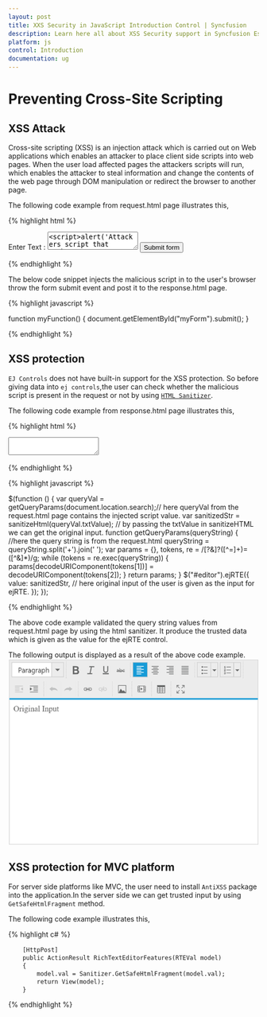 ```yaml
---
layout: post
title: XXS Security in JavaScript Introduction Control | Syncfusion
description: Learn here all about XSS Security support in Syncfusion Essential JavaScript Introduction control, its elements, and more.
platform: js
control: Introduction
documentation: ug
---
```


# Preventing Cross-Site Scripting

## XSS Attack

Cross-site scripting (XSS) is an injection attack which is carried out on Web applications which enables an attacker to place client side scripts into web pages. When the user load affected pages the attackers scripts will run, which enables the attacker to steal information and change the contents of the web page through DOM manipulation or redirect the browser to another page.

The following code example from request.html page illustrates this,

{% highlight html %}

<form id="myForm" action="response.html">
        Enter Text : <textarea name="txtValue"><script>alert('Attackers script that gather user information');</script>Original Input</textarea>
        <input type="button" onclick="myFunction()" value="Submit form"></input>
    </form>

 {% endhighlight %}

The below code snippet injects the malicious script in to the user's browser throw the form submit event and post it to the response.html page.

{% highlight javascript %}

   function myFunction() {
            document.getElementById("myForm").submit();
        }

{% endhighlight %}

## XSS protection

`EJ Controls` does not have built-in support for the XSS protection. So before giving data into `ej controls`,the user can check whether the malicious script is present in the request or not by using [`HTML Sanitizer`](https://www.npmjs.com/package/sanitize-html).

The following code example from response.html page illustrates this,

{% highlight html %}

<body>
    <textarea id="editor"></textarea>
 </body>

{% endhighlight %}   


{% highlight javascript %}
 
 $(function () {
            var queryVal = getQueryParams(document.location.search);// here queryVal from the request.html page contains the injected script value.
            var sanitizedStr = sanitizeHtml(queryVal.txtValue); // by passing the txtValue in sanitizeHTML we can get the original input.
            function getQueryParams(queryString) {  //here the query string is from the request.html 
                queryString = queryString.split('+').join(' ');
                var params = {}, tokens, re = /[?&]?([^=]+)=([^&]*)/g;
                while (tokens = re.exec(queryString)) {
                    params[decodeURIComponent(tokens[1])] = decodeURIComponent(tokens[2]);
                }
                return params;
            }
            $("#editor").ejRTE({
                value: sanitizedStr, // here original input of the user is given as the input for ejRTE.
            });
        });
 
{% endhighlight %}

The above code example validated the query string values from request.html page by using the html sanitizer. It produce the trusted data which is given as the value for the ejRTE control.

The following output is displayed as a result of the above code example.
![JavaScript XXS protection](XSS-Security_images/rte.png)

## XSS protection for MVC platform

For server side platforms like MVC, the user need to install `AntiXSS` package into the application.In the server side we can get trusted input by using `GetSafeHtmlFragment` method. 

The following code example illustrates this,

{% highlight c# %}

        [HttpPost]
        public ActionResult RichTextEditorFeatures(RTEVal model)
        {
            model.val = Sanitizer.GetSafeHtmlFragment(model.val);
            return View(model);
        }

{% endhighlight %}        
